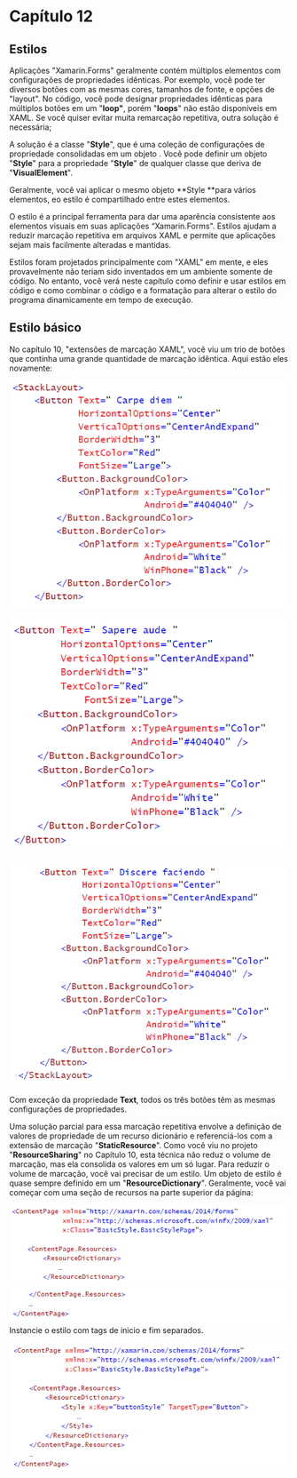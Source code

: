 # Capítulo 12

## Estilos

Aplicações "Xamarin.Forms" geralmente contém múltiplos elementos com configurações de propriedades idênticas. Por exemplo, você pode ter diversos botões com as mesmas cores, tamanhos de fonte, e opções de "layout". No código, você pode designar propriedades idênticas para múltiplos botões em um "**loop"**, porém "**loops**" não estão disponíveis em XAML. Se você quiser evitar muita remarcação repetitiva, outra solução é necessária;

A solução é a classe "**Style**", que é uma coleção de configurações de propriedade consolidadas em um objeto . Você pode definir um objeto "**Style**" para a propriedade "**Style**" de qualquer classe que deriva de "**VisualElement**".

Geralmente, você vai aplicar o mesmo objeto **Style **para vários elementos, eo estilo é compartilhado entre estes elementos.

O estilo é a principal ferramenta para dar uma aparência consistente aos elementos visuais em suas aplicações “Xamarin.Forms". Estilos ajudam a reduzir marcação repetitiva em arquivos XAML e permite que aplicações sejam mais facilmente alteradas e mantidas.

Estilos foram projetados principalmente com "XAML" em mente, e eles provavelmente não teriam sido inventados em um ambiente somente de código. No entanto, você verá neste capítulo como definir e usar estilos em código e como combinar o código e a formatação para alterar o estilo do programa dinamicamente em tempo de execução.

## Estilo básico

No capítulo 10, "extensões de marcação XAML", você viu um trio de botões que continha uma grande quantidade de  marcação idêntica. Aqui estão eles novamente:

![](/assets/12-1-estilo.png)

![](/assets/12-2-estilo.png)

![](/assets/12-3-estilo.png)

Com exceção da propriedade **Text**, todos os três botões têm as mesmas configurações de propriedades. 

Uma solução parcial para essa marcação repetitiva envolve a definição de valores de propriedade de um recurso dicionário e referenciá-los com a extensão de marcação "**StaticResource**". Como você viu no projeto "**ResourceSharing**"  no Capítulo 10, esta técnica não reduz o volume de marcação, mas ela consolida os valores em um só lugar. Para reduzir o volume de marcação, você vai precisar de um estilo. Um objeto de estilo é quase sempre definido em um "**ResourceDictionary**". Geralmente, você vai começar com uma seção de recursos na parte superior da página:

![](/assets/12-04REsourceDictionary.png)![](/assets/12-05-resorcedictionay1.png)Instancie o estilo com tags de inicio e fim separados.





![](/assets/12-06-estilo-tags.png)















